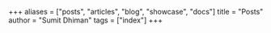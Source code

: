 +++
aliases = ["posts", "articles", "blog", "showcase", "docs"]
title = "Posts"
author = "Sumit Dhiman"
tags = ["index"]
+++

